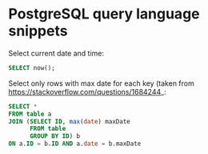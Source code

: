 # PostgreSQL query language snippets
Select current date and time:
```sql
SELECT now();
```
Select only rows with max date for each key (taken from https://stackoverflow.com/questions/1684244_:
```sql
SELECT * 
FROM table a 
JOIN (SELECT ID, max(date) maxDate
      FROM table
      GROUP BY ID) b
ON a.ID = b.ID AND a.date = b.maxDate
```
